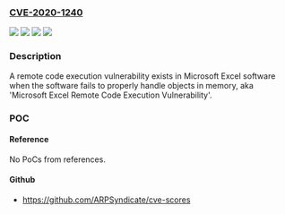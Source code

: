 ### [CVE-2020-1240](https://cve.mitre.org/cgi-bin/cvename.cgi?name=CVE-2020-1240)
![](https://img.shields.io/static/v1?label=Product&message=Microsoft%20365%20Apps%20for%20Enterprise%20for%2032-bit%20Systems&color=blue)
![](https://img.shields.io/static/v1?label=Product&message=Microsoft%20365%20Apps%20for%20Enterprise%20for%2064-bit%20Systems&color=blue)
![](https://img.shields.io/static/v1?label=Version&message=n%2Fa&color=blue)
![](https://img.shields.io/static/v1?label=Vulnerability&message=Remote%20Code%20Execution&color=brighgreen)

### Description

A remote code execution vulnerability exists in Microsoft Excel software when the software fails to properly handle objects in memory, aka 'Microsoft Excel Remote Code Execution Vulnerability'.

### POC

#### Reference
No PoCs from references.

#### Github
- https://github.com/ARPSyndicate/cve-scores

